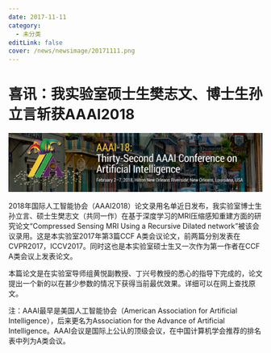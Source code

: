 ```yaml
---
date: 2017-11-11
category:
  - 未分类
editLink: false
cover: /news/newsimage/20171111.png
---
```



# 喜讯：我实验室硕士生樊志文、博士生孙立言斩获AAAI2018

![](/news/newsimage/20171111.png)

2018年国际人工智能协会（AAAI2018）论文录用名单近日发布，我实验室博士生孙立言、硕士生樊志文（共同一作）在基于深度学习的MRI压缩感知重建方面的研究论文“Compressed Sensing MRI Using a Recursive Dilated network”被该会议录用。这是本实验室2017年第3篇CCF A类会议论文，前两篇分别发表在CVPR2017，ICCV2017。同时这也是本实验室硕士生又一次作为第一作者在CCF A类会议上发表论文。
<!-- more -->


本篇论文是在实验室导师组黄悦副教授、丁兴号教授的悉心的指导下完成的，论文提出一个新的以在甚少参数的情况下获得当前最优效果。详细可以在网上查找原文。

注：AAAI最早是美国人工智能协会（American Association for Artificial Intelligence），后来更名为Association for the Advance of Artificial Intelligence。AAAI会议是国际上公认的顶级会议，在中国计算机学会推荐的排名表中列为A类会议。